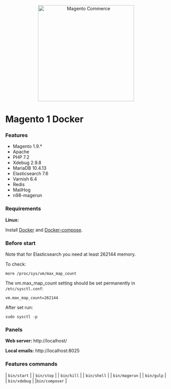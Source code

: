 <p align="center">
    <img src="https://static.magento.com/sites/all/themes/magento/logo.svg" width="300px" alt="Magento Commerce" />
</p>

#  Magento 1 Docker 

### Features

- Magento 1.9.*
- Apache
- PHP 7.2
- Xdebug 2.9.8
- MariaDB 10.4.13
- Elasticsearch 7.6
- Varnish 6.4
- Redis
- MailHog
- n98-magerun

### Requirements

**Linux:**

Install [Docker](https://docs.docker.com/engine/installation/linux/docker-ce/ubuntu/) and [Docker-compose](https://docs.docker.com/compose/install/#install-compose).


### Before start
Note that for Elasticsearch you need at least 262144 memory. 

To check:
```
more /proc/sys/vm/max_map_count
```

The vm.max_map_count setting should be set permanently in `/etc/sysctl.conf`:
```
vm.max_map_count=262144
```
After set run:
```
sudo sysctl -p
```


### Panels

**Web server:** http://localhost/

**Local emails:** http://localhost:8025

### Features commands

| `bin/start` |
| `bin/stop`  |
| `bin/kill`  |
| `bin/shell` |
| `bin/magerun` | 
| `bin/gulp`    |
| `bin/xdebug`  |
|`bin/composer` | 
